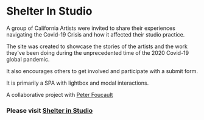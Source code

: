 # Shelter In Studio

A group of California Artists were invited to share their experiences navigating the Covid-19 Crisis and how it affected their studio practice.

The site was created to showcase the stories of the artists and the work they've been doing during the unprecedented time of the 2020 Covid-19 global pandemic. 

It also encourages others to get involved and participate with a submit form.

It is primarily a SPA with lightbox and modal interactions.

A collaborative project with <a href="https://peterfoucault.wordpress.com/">Peter Foucault</a> 

### Please visit <a href="https://www.shelterinstudio.org/">Shelter in Studio</a> 
